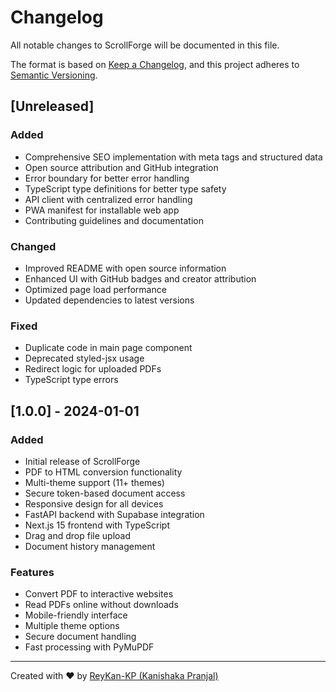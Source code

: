 # Changelog

All notable changes to ScrollForge will be documented in this file.

The format is based on [Keep a Changelog](https://keepachangelog.com/en/1.0.0/),
and this project adheres to [Semantic Versioning](https://semver.org/spec/v2.0.0.html).

## [Unreleased]

### Added
- Comprehensive SEO implementation with meta tags and structured data
- Open source attribution and GitHub integration
- Error boundary for better error handling
- TypeScript type definitions for better type safety
- API client with centralized error handling
- PWA manifest for installable web app
- Contributing guidelines and documentation

### Changed
- Improved README with open source information
- Enhanced UI with GitHub badges and creator attribution
- Optimized page load performance
- Updated dependencies to latest versions

### Fixed
- Duplicate code in main page component
- Deprecated styled-jsx usage
- Redirect logic for uploaded PDFs
- TypeScript type errors

## [1.0.0] - 2024-01-01

### Added
- Initial release of ScrollForge
- PDF to HTML conversion functionality
- Multi-theme support (11+ themes)
- Secure token-based document access
- Responsive design for all devices
- FastAPI backend with Supabase integration
- Next.js 15 frontend with TypeScript
- Drag and drop file upload
- Document history management

### Features
- Convert PDF to interactive websites
- Read PDFs online without downloads
- Mobile-friendly interface
- Multiple theme options
- Secure document handling
- Fast processing with PyMuPDF

---

Created with ❤️ by [ReyKan-KP (Kanishaka Pranjal)](https://github.com/ReyKan-KP)